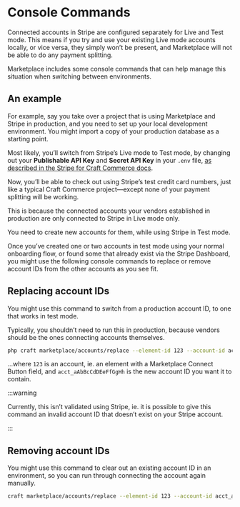 # Console Commands

Connected accounts in Stripe are configured separately for Live and Test mode. This means if you try and use your existing Live mode accounts locally, or vice versa, they simply won’t be present, and Marketplace will not be able to do any payment splitting.

Marketplace includes some console commands that can help manage this situation when switching between environments.

## An example

For example, say you take over a project that is using Marketplace and Stripe in production, and you need to set up your local development environment. You might import a copy of your production database as a starting point.

Most likely, you’ll switch from Stripe’s Live mode to Test mode, by changing out your **Publishable API Key** and **Secret API Key** in your `.env` file, [as described in the Stripe for Craft Commerce docs](https://github.com/craftcms/commerce-stripe/tree/4.x?tab=readme-ov-file#secrets).

Now, you’ll be able to check out using Stripe’s test credit card numbers, just like a typical Craft Commerce project—except none of your payment splitting will be working.

This is because the connected accounts your vendors established in production are only connected to Stripe in Live mode only.

You need to create new accounts for them, while using Stripe in Test mode.

Once you’ve created one or two accounts in test mode using your normal onboarding flow, or found some that already exist via the Stripe Dashboard, you might use the following console commands to replace or remove account IDs from the other accounts as you see fit.

## Replacing account IDs

You might use this command to switch from a production account ID, to one that works in test mode.

Typically, you shouldn’t need to run this in production, because vendors should be the ones connecting accounts themselves.

```sh
php craft marketplace/accounts/replace --element-id 123 --account-id acct_aAbBcCdDEeFfGgHh
```

…where `123` is an account, ie. an element with a Marketplace Connect Button field, and
`acct_aAbBcCdDEeFfGgHh` is the new account ID you want it to contain.

:::warning

Currently, this isn’t validated using Stripe, ie. it is possible to give this command an invalid
account ID that doesn’t exist on your Stripe account.

:::
 
## Removing account IDs

You might use this command to clear out an existing account ID in an environment, so you can run through connecting the account again manually.

```sh
craft marketplace/accounts/replace --element-id 123 --account-id acct_aAbBcCdDEeFfGgHh
```

